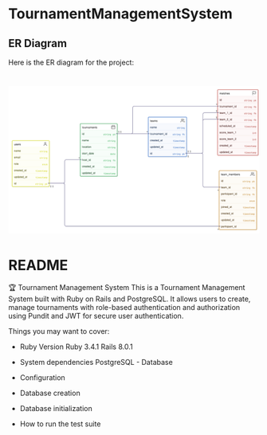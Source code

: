 # TournamentManagementSystem

## ER Diagram

Here is the ER diagram for the project:

![ER Diagram](app/assets/images/erd.png)
=======
# README

🏆 Tournament Management System
This is a Tournament Management System built with Ruby on Rails and PostgreSQL. It allows users to create, manage tournaments with role-based authentication and authorization using Pundit and JWT for secure user authentication.

Things you may want to cover:

* Ruby Version
    Ruby 3.4.1
    Rails 8.0.1

* System dependencies
    PostgreSQL - Database

* Configuration

* Database creation

* Database initialization

* How to run the test suite

